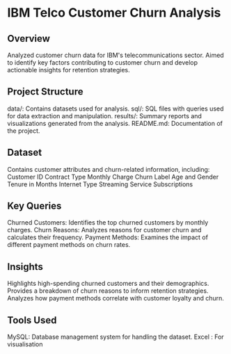 # IBM Telco Customer Churn Analysis
## Overview
Analyzed customer churn data for IBM's telecommunications sector.
Aimed to identify key factors contributing to customer churn and develop actionable insights for retention strategies.
## Project Structure
data/: Contains datasets used for analysis.
sql/: SQL files with queries used for data extraction and manipulation.
results/: Summary reports and visualizations generated from the analysis.
README.md: Documentation of the project.
## Dataset
Contains customer attributes and churn-related information, including:
Customer ID
Contract Type
Monthly Charge
Churn Label
Age and Gender
Tenure in Months
Internet Type
Streaming Service Subscriptions
## Key Queries
Churned Customers: Identifies the top churned customers by monthly charges.
Churn Reasons: Analyzes reasons for customer churn and calculates their frequency.
Payment Methods: Examines the impact of different payment methods on churn rates.
## Insights
Highlights high-spending churned customers and their demographics.
Provides a breakdown of churn reasons to inform retention strategies.
Analyzes how payment methods correlate with customer loyalty and churn.
## Tools Used
MySQL: Database management system for handling the dataset.
Excel : For visualisation
